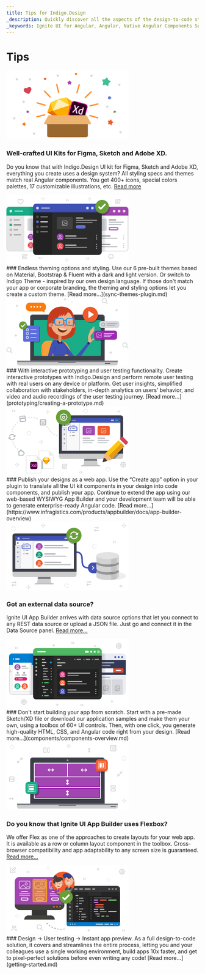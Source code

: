```yaml
---
title: Tips for Indigo.Design
_description: Quickly discover all the aspects of the design-to-code story with Indigo.Design
_keywords: Ignite UI for Angular, Angular, Native Angular Components Suite, Native Angular Controls, Native Angular Components, Native Angular Components Library, Angular Grid, Angular Data Grid, Angular Grid Control, Angular Grid Component, code generation, prototyping, usability, videos, analytics
---
```


# Tips 

<div class="divider--half"></div>
<div class="divider--half"></div>
<div class="divider--half"></div>
<div class="divider--half"></div>
<div class="divider--half"></div>
<img class="responsive-img" src="images/tips1.png" srcset="images/tips1@2x.png 2x" />
<div class="divider--half"></div>

### Well-crafted UI Kits for Figma, Sketch and Adobe XD.
Do you know that with Indigo.Design UI kit for Figma, Sketch and Adobe XD, everything you create uses a design system? All styling specs and themes match real Angular components. You get 400+ icons, special colors palettes, 17 customizable illustrations, etc. [Read more](style/styling-overview.md)

<div class="divider--half"></div>
<div class="divider--half"></div>
<div class="divider--half"></div>
<div class="divider--half"></div>
<div class="divider--half"></div>
<img class="responsive-img" src="images/tips2.png" srcset="images/tips2@2x.png 2x" />
<div class="divider--half"></div>
### Endless theming options and styling.
Use our 6 pre-built themes based on Material, Bootstrap & Fluent with a dark and light version. Or switch to Indigo Theme - inspired by our own design language. If those don't match your app or corporate branding, the theming and styling options let you create a custom theme. [Read more...](sync-themes-plugin.md)

<div class="divider--half"></div>
<div class="divider--half"></div>
<div class="divider--half"></div>
<div class="divider--half"></div>
<div class="divider--half"></div>
<img class="responsive-img" src="images/tips3.png" srcset="images/tips3@2x.png 2x" />
<div class="divider--half"></div>
### With interactive prototyping and user testing functionality. 
Create interactive prototypes with Indigo.Design and perform remote user testing with real users on any device or platform. Get user insights, simplified collaboration with stakeholders, in-depth analytics on users’ behavior, and video and audio recordings of the user testing journey. [Read more...](prototyping/creating-a-prototype.md)

<div class="divider--half"></div>
<div class="divider--half"></div>
<div class="divider--half"></div>
<div class="divider--half"></div>
<div class="divider--half"></div>
<img class="responsive-img" src="images/tips4.png" srcset="images/tips4@2x.png 2x" />
<div class="divider--half"></div>
### Publish your designs as a web app.
Use the “Create app” option in your plugin to translate all the UI kit components in your design into code components, and publish your app. Continue to extend the app using our web-based WYSIWYG App Builder and your development team will be able to generate enterprise-ready Angular code. [Read more...](https://www.infragistics.com/products/appbuilder/docs/app-builder-overview)

<div class="divider--half"></div>
<div class="divider--half"></div>
<div class="divider--half"></div>
<div class="divider--half"></div>
<div class="divider--half"></div>
<img class="responsive-img" src="images/tips5.png" srcset="images/tips5@2x.png 2x" />
<div class="divider--half"></div>

### Got an external data source?
Ignite UI App Builder arrives with data source options that let you connect to any REST data source or upload a JSON file. Just go and connect it in the Data Source panel. [Read more...](https://www.infragistics.com/products/appbuilder/docs/using-data-in-your-app)

<div class="divider--half"></div>
<div class="divider--half"></div>
<div class="divider--half"></div>
<div class="divider--half"></div>
<div class="divider--half"></div>
<img class="responsive-img" src="images/tips6.png" srcset="images/tips6@2x.png 2x" />
<div class="divider--half"></div>
### Don't start building your app from scratch.
Start with a pre-made Sketch/XD file or download our application samples and make them your own, using a toolbox of 60+ UI controls. Then, with one click, you generate high-quality HTML, CSS, and Angular code right from your design. [Read more...](components/components-overview.md)

<div class="divider--half"></div>
<div class="divider--half"></div>
<div class="divider--half"></div>
<div class="divider--half"></div>
<div class="divider--half"></div>
<img class="responsive-img" src="images/tips7.png" srcset="images/tips7@2x.png 2x" />
<div class="divider--half"></div>

### Do you know that Ignite UI App Builder uses Flexbox?
We offer Flex as one of the approaches to create layouts for your web app. It is available as a row or column layout component in the toolbox. Cross-browser compatibility and app adaptability to any screen size is guaranteed. [Read more...](https://www.infragistics.com/products/appbuilder/docs/flex-layouts/flex-layouts)

<div class="divider--half"></div>
<div class="divider--half"></div>
<div class="divider--half"></div>
<div class="divider--half"></div>
<div class="divider--half"></div>
<img class="responsive-img" src="images/tips8.png" srcset="images/tips8@2x.png 2x" />
<div class="divider--half"></div>
### Design → User testing → Instant app preview.
As a full design-to-code solution, it covers and streamlines the entire process, letting you and your colleagues use a single working environment, build apps 10x faster, and get to pixel-perfect solutions before even writing any code! [Read more...](getting-started.md)
